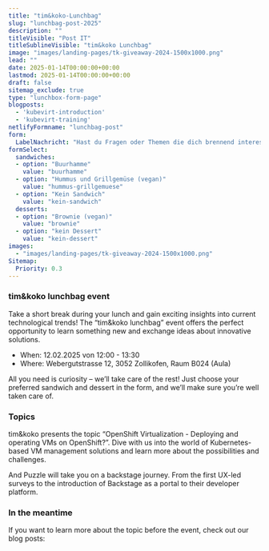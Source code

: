 ```yaml
---
title: "tim&koko-Lunchbag"
slug: "lunchbag-post-2025"
description: ""
titleVisible: "Post IT"
titleSublineVisible: "tim&koko Lunchbag"
image: "images/landing-pages/tk-giveaway-2024-1500x1000.png"
lead: ""
date: 2025-01-14T00:00:00+00:00
lastmod: 2025-01-14T00:00:00+00:00
draft: false
sitemap_exclude: true
type: "lunchbox-form-page"
blogposts:
  - 'kubevirt-introduction'
  - 'kubevirt-training'
netlifyFormname: "lunchbag-post"
form:
  LabelNachricht: "Hast du Fragen oder Themen die dich brennend interessieren?"
formSelect:
  sandwiches:
  - option: "Buurhamme"
    value: "buurhamme"
  - option: "Hummus und Grillgemüse (vegan)"
    value: "hummus-grillgemuese"
  - option: "Kein Sandwich"
    value: "kein-sandwich"
  desserts:
  - option: "Brownie (vegan)"
    value: "brownie"
  - option: "kein Dessert"
    value: "kein-dessert"
images:
  - "images/landing-pages/tk-giveaway-2024-1500x1000.png"
Sitemap:
  Priority: 0.3
---
```



### tim&koko lunchbag event

Take a short break during your lunch and gain exciting insights into current technological trends! The “tim&koko lunchbag” event offers the perfect opportunity to learn something new and exchange ideas about innovative solutions.

* When: 12.02.2025 von 12:00 - 13:30
* Where: Webergutstrasse 12, 3052 Zollikofen, Raum B024 (Aula)

All you need is curiosity – we’ll take care of the rest! Just choose your preferred sandwich and dessert in the form, and we’ll make sure you’re well taken care of.

### Topics

tim&koko presents the topic “OpenShift Virtualization - Deploying and operating VMs on OpenShift?”. Dive with us into the world of Kubernetes-based VM management solutions and learn more about the possibilities and challenges. 

And Puzzle will take you on a backstage journey. From the first UX-led surveys to the introduction of Backstage as a portal to their developer platform.

### In the meantime

If you want to learn more about the topic before the event, check out our blog posts:

